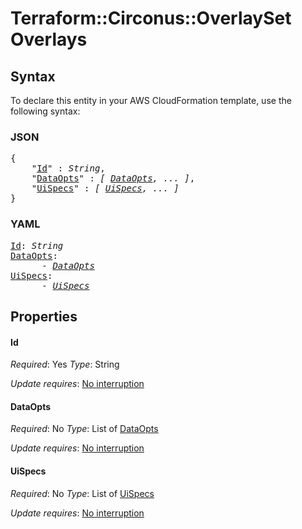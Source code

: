 # Terraform::Circonus::OverlaySet Overlays

## Syntax

To declare this entity in your AWS CloudFormation template, use the following syntax:

### JSON

<pre>
{
    "<a href="#id" title="Id">Id</a>" : <i>String</i>,
    "<a href="#dataopts" title="DataOpts">DataOpts</a>" : <i>[ <a href="overlays-dataopts.md">DataOpts</a>, ... ]</i>,
    "<a href="#uispecs" title="UiSpecs">UiSpecs</a>" : <i>[ <a href="overlays-uispecs.md">UiSpecs</a>, ... ]</i>
}
</pre>

### YAML

<pre>
<a href="#id" title="Id">Id</a>: <i>String</i>
<a href="#dataopts" title="DataOpts">DataOpts</a>: <i>
      - <a href="overlays-dataopts.md">DataOpts</a></i>
<a href="#uispecs" title="UiSpecs">UiSpecs</a>: <i>
      - <a href="overlays-uispecs.md">UiSpecs</a></i>
</pre>

## Properties

#### Id

_Required_: Yes
_Type_: String

_Update requires_: [No interruption](https://docs.aws.amazon.com/AWSCloudFormation/latest/UserGuide/using-cfn-updating-stacks-update-behaviors.html#update-no-interrupt)

#### DataOpts

_Required_: No
_Type_: List of <a href="overlays-dataopts.md">DataOpts</a>

_Update requires_: [No interruption](https://docs.aws.amazon.com/AWSCloudFormation/latest/UserGuide/using-cfn-updating-stacks-update-behaviors.html#update-no-interrupt)

#### UiSpecs

_Required_: No
_Type_: List of <a href="overlays-uispecs.md">UiSpecs</a>

_Update requires_: [No interruption](https://docs.aws.amazon.com/AWSCloudFormation/latest/UserGuide/using-cfn-updating-stacks-update-behaviors.html#update-no-interrupt)

